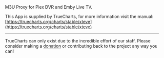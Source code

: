 M3U Proxy for Plex DVR and Emby Live TV.

This App is supplied by TrueCharts, for more information visit the manual: [https://truecharts.org/charts/stable/xteve](https://truecharts.org/charts/stable/xteve)

---

TrueCharts can only exist due to the incredible effort of our staff.
Please consider making a [donation](https://truecharts.org/sponsor) or contributing back to the project any way you can!
